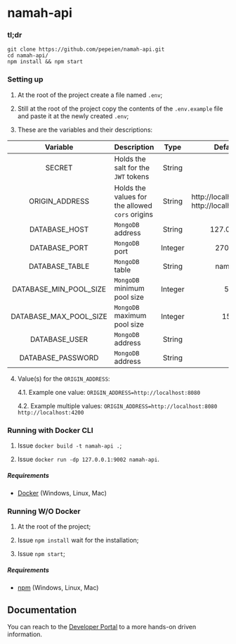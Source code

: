 # namah-api

### tl;dr

 ```
git clone https://github.com/pepeien/namah-api.git
cd namah-api/
npm install && npm start
```

### Setting up

1. At the root of the project create a file named `.env`;

2. Still at the root of the project copy the contents of the `.env.example` file and paste it at the newly created `.env`;

3. These are the variables and their descriptions:

| Variable       | Description  | Type           | Default | Required |
|:--------------:|:-------------|:--------------:|:--------:|:--------:|
| SECRET                 | Holds the salt for the `JWT` tokens             | String  | | ✅ |
| ORIGIN_ADDRESS         | Holds the values for the allowed `cors` origins | String  | http://localhost:3000 http://localhost:8080 | |
| DATABASE_HOST          | `MongoDB` address                               | String  | 127.0.0.1 | |
| DATABASE_PORT          | `MongoDB` port                                  | Integer | 27017 | |
| DATABASE_TABLE         | `MongoDB` table                                 | String  | namah | |
| DATABASE_MIN_POOL_SIZE | `MongoDB` minimum pool size                     | Integer | 5 | |
| DATABASE_MAX_POOL_SIZE | `MongoDB` maximum pool size                     | Integer | 15 | |
| DATABASE_USER          | `MongoDB` address                               | String  | | |
| DATABASE_PASSWORD      | `MongoDB` address                               | String  | | |

4. Value(s) for the `ORIGIN_ADDRESS`:

   4.1. Example one value: `ORIGIN_ADDRESS=http://localhost:8080`

   4.2. Example multiple values: `ORIGIN_ADDRESS=http://localhost:8080 http://localhost:4200`

### Running with Docker CLI

1. Issue `docker build -t namah-api .`;
   
2. Issue `docker run -dp 127.0.0.1:9002 namah-api`.

##### Requirements

- [Docker](https://docs.docker.com/engine/install) (Windows, Linux, Mac)

### Running W/O Docker

1. At the root of the project;

2. Issue `npm install` wait for the installation;

3. Issue `npm start`;

##### Requirements

- [npm](https://nodejs.org/en/download/package-manager) (Windows, Linux, Mac)

## Documentation

You can reach to the [Developer Portal](https://api.ericodesu.com/#/service/namah) to a more hands-on driven information.
